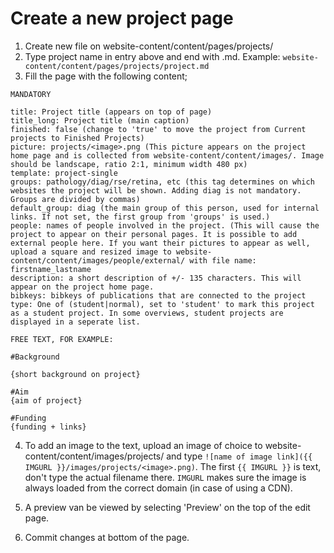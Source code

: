 # Create a new project page 

1. Create new file on website-content/content/pages/projects/
2. Type project name in entry above and end with .md. Example: ```website-content/content/pages/projects/project.md```
3. Fill the page with the following content;

```
MANDATORY

title: Project title (appears on top of page)
title_long: Project title (main caption)
finished: false (change to 'true' to move the project from Current projects to Finished Projects)
picture: projects/<image>.png (This picture appears on the project home page and is collected from website-content/content/images/. Image should be landscape, ratio 2:1, minimum width 480 px)
template: project-single
groups: pathology/diag/rse/retina, etc (this tag determines on which websites the project will be shown. Adding diag is not mandatory. Groups are divided by commas)
default_group: diag (the main group of this person, used for internal links. If not set, the first group from 'groups' is used.)
people: names of people involved in the project. (This will cause the project to appear on their personal pages. It is possible to add external people here. If you want their pictures to appear as well, upload a square and resized image to website-content/content/images/people/external/ with file name: firstname_lastname
description: a short description of +/- 135 characters. This will appear on the project home page.
bibkeys: bibkeys of publications that are connected to the project
type: One of (student|normal), set to 'student' to mark this project as a student project. In some overviews, student projects are displayed in a seperate list.

FREE TEXT, FOR EXAMPLE:

#Background

{short background on project}

#Aim
{aim of project}

#Funding
{funding + links}

```

4. To add an image to the text, upload an image of choice to website-content/content/images/projects/ and type `![name of image link]({{ IMGURL }}/images/projects/<image>.png)`. The first `{{ IMGURL }}` is text, don't type the actual filename there. `IMGURL` makes sure the image is always loaded from the correct domain (in case of using a CDN).

5. A preview van be viewed by selecting 'Preview' on the top of the edit page. 

6. Commit changes at bottom of the page.
